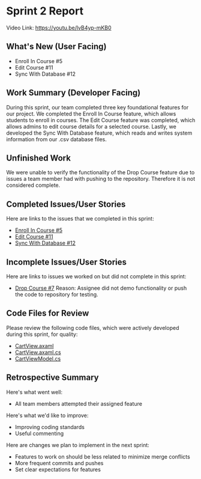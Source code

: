# Sprint 2 Report 
Video Link: https://youtu.be/lvB4yp-mKB0
## What's New (User Facing)
 * Enroll In Course #5
 * Edit Course #11
 * Sync With Database #12

## Work Summary (Developer Facing)
During this sprint, our team completed three key foundational features for our project. We completed the Enroll In Course feature, which allows students to enroll in courses. The Edit Course feature was completed, which allows admins to edit course details for a selected course. Lastly, we developed the Sync With Database feature, which reads and writes system information from our .csv database files.

## Unfinished Work
We were unable to verify the functionality of the Drop Course feature due to issues a team member had with pushing to the repository. Therefore it is not considered complete.

## Completed Issues/User Stories
Here are links to the issues that we completed in this sprint:

 * [Enroll In Course #5](https://github.com/users/kaedenpeterson/projects/1/views/1?pane=issue&itemId=100885788&issue=kaedenpeterson%7CCPTS322_CourseProject%7C5)
 * [Edit Course #11](https://github.com/users/kaedenpeterson/projects/1/views/1?pane=issue&itemId=100885851&issue=kaedenpeterson%7CCPTS322_CourseProject%7C11)
 * [Sync With Database #12](https://github.com/users/kaedenpeterson/projects/1/views/1?pane=issue&itemId=100885864&issue=kaedenpeterson%7CCPTS322_CourseProject%7C12)
 
 ## Incomplete Issues/User Stories
 Here are links to issues we worked on but did not complete in this sprint:
 
 * [Drop Course #7](https://github.com/users/kaedenpeterson/projects/1/views/1?pane=issue&itemId=100885815&issue=kaedenpeterson%7CCPTS322_CourseProject%7C7) Reason: Assignee did not demo functionality or push the code to repository for testing.

## Code Files for Review
Please review the following code files, which were actively developed during this sprint, for quality:
 * [CartView.axaml](https://github.com/kaedenpeterson/CPTS322_CourseProject/blob/main/ClassScheduler/Views/CartView.axaml)
 * [CartView.axaml.cs](https://github.com/kaedenpeterson/CPTS322_CourseProject/blob/main/ClassScheduler/Views/CartView.axaml.cs)
 * [CartViewModel.cs](https://github.com/kaedenpeterson/CPTS322_CourseProject/blob/main/ClassScheduler/ViewModels/CartViewModel.cs)
 
## Retrospective Summary
Here's what went well:
  * All team members attempted their assigned feature

Here's what we'd like to improve:
   * Improving coding standards
   * Useful commenting
  
Here are changes we plan to implement in the next sprint:
   * Features to work on should be less related to minimize merge conflicts
   * More frequent commits and pushes
   * Set clear expectations for features
